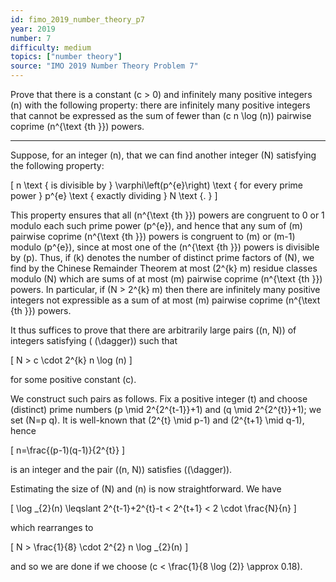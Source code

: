 ```yaml
---
id: fimo_2019_number_theory_p7
year: 2019
number: 7
difficulty: medium
topics: ["number theory"]
source: "IMO 2019 Number Theory Problem 7"
---
```


Prove that there is a constant \(c > 0\) and infinitely many positive integers \(n\) with the following property: there are infinitely many positive integers that cannot be expressed as the sum of fewer than \(c n \log (n)\) pairwise coprime \(n^{\text {th }}\) powers.

---
Suppose, for an integer \(n\), that we can find another integer \(N\) satisfying the following property:

\[
n \text { is divisible by } \varphi\left(p^{e}\right) \text { for every prime power } p^{e} \text { exactly dividing } N \text {. }
\]

This property ensures that all \(n^{\text {th }}\) powers are congruent to 0 or 1 modulo each such prime power \(p^{e}\), and hence that any sum of \(m\) pairwise coprime \(n^{\text {th }}\) powers is congruent to \(m\) or \(m-1\) modulo \(p^{e}\), since at most one of the \(n^{\text {th }}\) powers is divisible by \(p\). Thus, if \(k\) denotes the number of distinct prime factors of \(N\), we find by the Chinese Remainder Theorem at most \(2^{k} m\) residue classes modulo \(N\) which are sums of at most \(m\) pairwise coprime \(n^{\text {th }}\) powers. In particular, if \(N > 2^{k} m\) then there are infinitely many positive integers not expressible as a sum of at most \(m\) pairwise coprime \(n^{\text {th }}\) powers.

It thus suffices to prove that there are arbitrarily large pairs \((n, N)\) of integers satisfying ( \(\dagger)\) such that

\[
N > c \cdot 2^{k} n \log (n)
\]

for some positive constant \(c\).

We construct such pairs as follows. Fix a positive integer \(t\) and choose (distinct) prime numbers \(p \mid 2^{2^{t-1}}+1\) and \(q \mid 2^{2^{t}}+1\); we set \(N=p q\). It is well-known that \(2^{t} \mid p-1\) and \(2^{t+1} \mid q-1\), hence

\[
n=\frac{(p-1)(q-1)}{2^{t}}
\]

is an integer and the pair \((n, N)\) satisfies \((\dagger)\).

Estimating the size of \(N\) and \(n\) is now straightforward. We have

\[
\log _{2}(n) \leqslant 2^{t-1}+2^{t}-t < 2^{t+1} < 2 \cdot \frac{N}{n}
\]

which rearranges to

\[
N > \frac{1}{8} \cdot 2^{2} n \log _{2}(n)
\]

and so we are done if we choose \(c < \frac{1}{8 \log (2)} \approx 0.18\).
